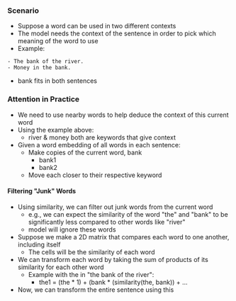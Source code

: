 ### Scenario
* Suppose a word can be used in two different contexts
* The model needs the context of the sentence in order to pick which meaning of the word to use
* Example:
```
- The bank of the river.
- Money in the bank.
```
* bank fits in both sentences
### Attention in Practice
* We need to use nearby words to help deduce the context of this current word
* Using the example above:
	* river & money both are keywords that give context
* Given a word embedding of all words in each sentence:
	* Make copies of the current word, bank
		* bank1 
		* bank2
	* Move each closer to their respective keyword 
#### Filtering "Junk" Words
* Using similarity, we can filter out junk words from the current word
	* e.g., we can expect the similarity of the word "the" and "bank" to be significantly less compared to other words like "river"
	* model will ignore these words
* Suppose we make a 2D matrix that compares each word to one another, including itself
	* The cells will be the similarity of each word
* We can transform each word by taking the sum of products of its similarity for each other word
	* Example with the in "the bank of the river":
		* the1 = (the * 1) + (bank * (similarity(the, bank)) + ...
* Now, we can transform the entire sentence using this